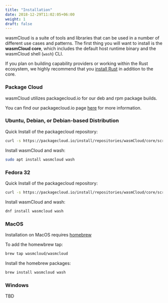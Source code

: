 ```yaml
---
title: "Installation"
date: 2018-12-29T11:02:05+06:00
weight: 1
draft: false
---
```


wasmCloud is a suite of tools and libraries that can be used in a number of different use cases and patterns. The first
thing you will want to install is the **wasmCloud core**, which includes the default host runtime binary and the wasmCloud shell (`wash`) CLI.

If you plan on building capability providers or working within the Rust ecosystem, we highly recommend that you [install Rust](https://www.rust-lang.org/tools/install) in addition to the core.

### Package Cloud
wasmCloud utilizes packagecloud.io for our deb and rpm package builds.

You can find our packagecloud.io page [here](https://packagecloud.io/wasmCloud/core/) for more information.

### Ubuntu, Debian, or Debian-based Distribution

Quick Install of the packagecloud repository:

```bash
curl -s https://packagecloud.io/install/repositories/wasmCloud/core/script.deb.sh | sudo bash
```

Install wasmCloud and wash:
```bash
sudo apt install wasmcloud wash
```

### Fedora 32

Quick Install of the packagecloud repository:

```bash
curl -s https://packagecloud.io/install/repositories/wasmCloud/core/script.rpm.sh | sudo bash
```

Install wasmCloud and wash:
```bash
dnf install wasmcloud wash
```


### MacOS

Installation on MacOS requires [homebrew](https://brew.sh/)

To add the homewbrew tap:
```bash
brew tap wasmcloud/wasmcloud
```

Install the homebrew packages:
```bash
brew install wasmcloud wash
```

### Windows

TBD

